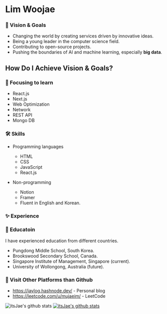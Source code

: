 # Lim Woojae

### 🚩 Vision & Goals
+ Changing the world by creating services driven by innovative ideas.
+ Being a young leader in the computer science field.
+ Contributing to open-source projects.
+ Pushing the boundaries of AI and machine learning, especially __big data__.

## How Do I Achieve Vision & Goals?

### 🎯 Focusing to learn
+ React.js
+ Next.js
+ Web Optimization
+ Network
+ REST API
+ Mongo DB

### 🛠 Skills
+ Programming languages
  + HTML
  + CSS
  + JavaScript
  + React.js
 
+ Non-programming
  + Notion
  + Framer
  + Fluent in English and Korean.
  
### ✨ Experience

### 💒 Educatoin
I have experienced education from different countries.
+ Pungdong Middle School, South Korea.
+ Brookswood Secondary School, Canada.
+ Singapore Institute of Management, Singapore (current).
+ University of Wollongong, Australia (future).

### 👀 Visit Other Platforms than Github
+ <https://jaylog.hashnode.dev/> - Personal blog
+ <https://leetcode.com/u/mujaeim/> - LeetCode



![itsJae's github stats](https://github-readme-stats.vercel.app/api?username=itsJae&show_icons=true)
[![itsJae's github stats](https://github-readme-stats.vercel.app/api/top-langs/?username=itsJae&show_icons=true&hide_border=true&title_color=004386&icon_color=004386&layout=compact)](https://github.com/itsJae)
<!--
**itsJae/itsJae** is a ✨ _special_ ✨ repository because its `README.md` (this file) appears on your GitHub profile.

Here are some ideas to get you started:

- 🔭 I’m currently working on ...
- 🌱 I’m currently learning ...
- 👯 I’m looking to collaborate on ...
- 🤔 I’m looking for help with ...
- 💬 Ask me about ...
- 📫 How to reach me: ...
- 😄 Pronouns: ...
- ⚡ Fun fact: ...
-->
